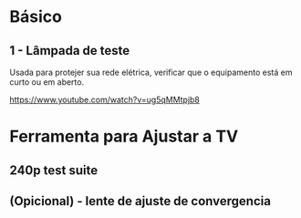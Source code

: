 # Básico

## 1 - Lâmpada de teste

Usada para protejer sua rede elétrica, verificar que o equipamento está em curto ou em aberto.

https://www.youtube.com/watch?v=ug5qMMtpjb8




# Ferramenta para Ajustar a TV

## 240p test suite

## (Opicional) - lente de ajuste de convergencia

